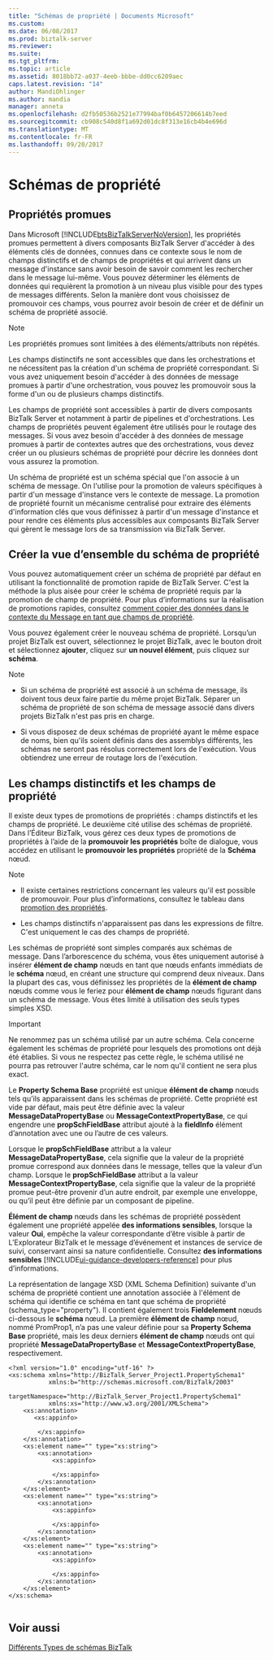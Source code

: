 ```yaml
---
title: "Schémas de propriété | Documents Microsoft"
ms.custom: 
ms.date: 06/08/2017
ms.prod: biztalk-server
ms.reviewer: 
ms.suite: 
ms.tgt_pltfrm: 
ms.topic: article
ms.assetid: 8018bb72-a037-4eeb-bbbe-dd0cc6209aec
caps.latest.revision: "14"
author: MandiOhlinger
ms.author: mandia
manager: anneta
ms.openlocfilehash: d2fb50536b2521e77994baf0b6457206614b7eed
ms.sourcegitcommit: cb908c540d8f1a692d01dc8f313e16cb4b4e696d
ms.translationtype: MT
ms.contentlocale: fr-FR
ms.lasthandoff: 09/20/2017
---
```

# <a name="property-schemas"></a>Schémas de propriété

## <a name="promoted-properties"></a>Propriétés promues
Dans Microsoft [!INCLUDE[btsBizTalkServerNoVersion](../includes/btsbiztalkservernoversion-md.md)], les propriétés promues permettent à divers composants BizTalk Server d'accéder à des éléments clés de données, connues dans ce contexte sous le nom de champs distinctifs et de champs de propriétés et qui arrivent dans un message d'instance sans avoir besoin de savoir comment les rechercher dans le message lui-même. Vous pouvez déterminer les éléments de données qui requièrent la promotion à un niveau plus visible pour des types de messages différents. Selon la manière dont vous choisissez de promouvoir ces champs, vous pourrez avoir besoin de créer et de définir un schéma de propriété associé.  
  
> [!NOTE]
>  Les propriétés promues sont limitées à des éléments/attributs non répétés.  
  
 Les champs distinctifs ne sont accessibles que dans les orchestrations et ne nécessitent pas la création d'un schéma de propriété correspondant. Si vous avez uniquement besoin d'accéder à des données de message promues à partir d'une orchestration, vous pouvez les promouvoir sous la forme d'un ou de plusieurs champs distinctifs.  
  
 Les champs de propriété sont accessibles à partir de divers composants BizTalk Server et notamment à partir de pipelines et d'orchestrations. Les champs de propriétés peuvent également être utilisés pour le routage des messages. Si vous avez besoin d'accéder à des données de message promues à partir de contextes autres que des orchestrations, vous devez créer un ou plusieurs schémas de propriété pour décrire les données dont vous assurez la promotion.  
  
 Un schéma de propriété est un schéma spécial que l'on associe à un schéma de message. On l'utilise pour la promotion de valeurs spécifiques à partir d'un message d'instance vers le contexte de message. La promotion de propriété fournit un mécanisme centralisé pour extraire des éléments d'information clés que vous définissez à partir d'un message d'instance et pour rendre ces éléments plus accessibles aux composants BizTalk Server qui gèrent le message lors de sa transmission via BizTalk Server.  
  
## <a name="create-property-schema-overview"></a>Créer la vue d’ensemble du schéma de propriété
 Vous pouvez automatiquement créer un schéma de propriété par défaut en utilisant la fonctionnalité de promotion rapide de BizTalk Server. C'est la méthode la plus aisée pour créer le schéma de propriété requis par la promotion de champ de propriété. Pour plus d’informations sur la réalisation de promotions rapides, consultez [comment copier des données dans le contexte du Message en tant que champs de propriété](../core/how-to-copy-data-to-the-message-context-as-property-fields.md).  
  
 Vous pouvez également créer le nouveau schéma de propriété. Lorsqu’un projet BizTalk est ouvert, sélectionnez le projet BizTalk, avec le bouton droit et sélectionnez **ajouter**, cliquez sur **un nouvel élément**, puis cliquez sur **schéma**.  
  
> [!NOTE]
>  - Si un schéma de propriété est associé à un schéma de message, ils doivent tous deux faire partie du même projet BizTalk. Séparer un schéma de propriété de son schéma de message associé dans divers projets BizTalk n'est pas pris en charge.  
>
>  - Si vous disposez de deux schémas de propriété ayant le même espace de noms, bien qu'ils soient définis dans des assemblys différents, les schémas ne seront pas résolus correctement lors de l'exécution. Vous obtiendrez une erreur de routage lors de l'exécution.  

## <a name="distinguished-fields-and-property-fields"></a>Les champs distinctifs et les champs de propriété 
 Il existe deux types de promotions de propriétés : champs distinctifs et les champs de propriété. Le deuxième cité utilise des schémas de propriété. Dans l’Éditeur BizTalk, vous gérez ces deux types de promotions de propriétés à l’aide de la **promouvoir les propriétés** boîte de dialogue, vous accédez en utilisant le **promouvoir les propriétés** propriété de la  **Schéma** nœud.  
  
> [!NOTE]
>  - Il existe certaines restrictions concernant les valeurs qu'il est possible de promouvoir. Pour plus d’informations, consultez le tableau dans [promotion des propriétés](../core/promoting-properties.md).  
>
>  - Les champs distinctifs n'apparaissent pas dans les expressions de filtre. C'est uniquement le cas des champs de propriété.  
  
 Les schémas de propriété sont simples comparés aux schémas de message. Dans l’arborescence du schéma, vous êtes uniquement autorisé à insérer **élément de champ** nœuds en tant que nœuds enfants immédiats de le **schéma** nœud, en créant une structure qui comprend deux niveaux. Dans la plupart des cas, vous définissez les propriétés de la **élément de champ** nœuds comme vous le feriez pour **élément de champ** nœuds figurant dans un schéma de message. Vous êtes limité à utilisation des seuls types simples XSD.  
  
> [!IMPORTANT]
>  Ne renommez pas un schéma utilisé par un autre schéma. Cela concerne également les schémas de propriété pour lesquels des promotions ont déjà été établies. Si vous ne respectez pas cette règle, le schéma utilisé ne pourra pas retrouver l'autre schéma, car le nom qu'il contient ne sera plus exact.  
  
 Le **Property Schema Base** propriété est unique **élément de champ** nœuds tels qu’ils apparaissent dans les schémas de propriété. Cette propriété est vide par défaut, mais peut être définie avec la valeur **MessageDataPropertyBase** ou **MessageContextPropertyBase**, ce qui engendre une **propSchFieldBase** attribut ajouté à la **fieldInfo** élément d’annotation avec une ou l’autre de ces valeurs.  
  
 Lorsque le **propSchFieldBase** attribut a la valeur **MessageDataPropertyBase**, cela signifie que la valeur de la propriété promue correspond aux données dans le message, telles que la valeur d’un champ. Lorsque le **propSchFieldBase** attribut a la valeur **MessageContextPropertyBase**, cela signifie que la valeur de la propriété promue peut-être provenir d’un autre endroit, par exemple une enveloppe, ou qu’il peut être définie par un composant de pipeline.  
  
 **Élément de champ** nœuds dans les schémas de propriété possèdent également une propriété appelée **des informations sensibles**, lorsque la valeur **Oui**, empêche la valeur correspondante d’être visible à partir de L’Explorateur BizTalk et le message d’événement et instances de service de suivi, conservant ainsi sa nature confidentielle.  Consultez **des informations sensibles** [!INCLUDE[ui-guidance-developers-reference](../includes/ui-guidance-developers-reference.md)] pour plus d’informations.
  
 La représentation de langage XSD (XML Schema Definition) suivante d'un schéma de propriété contient une annotation associée à l'élément de schéma qui identifie ce schéma en tant que schéma de propriété (schema_type="property"). Il contient également trois **Fieldelement** nœuds ci-dessous le **schéma** nœud. La première **élément de champ** nœud, nommé PromProp1, n’a pas une valeur définie pour sa **Property Schema Base** propriété, mais les deux derniers **élément de champ** nœuds ont qui propriété **MessageDataPropertyBase** et **MessageContextPropertyBase**, respectivement.  
  
```  
<?xml version="1.0" encoding="utf-16" ?>   
<xs:schema xmlns="http://BizTalk_Server_Project1.PropertySchema1"  
           xmlns:b="http://schemas.microsoft.com/BizTalk/2003"  
           targetNamespace="http://BizTalk_Server_Project1.PropertySchema1"  
           xmlns:xs="http://www.w3.org/2001/XMLSchema">  
    <xs:annotation>  
       <xs:appinfo>  
  
        </xs:appinfo>  
    </xs:annotation>  
    <xs:element name="" type="xs:string">  
        <xs:annotation>  
            <xs:appinfo>  
  
            </xs:appinfo>  
        </xs:annotation>  
    </xs:element>  
    <xs:element name="" type="xs:string">  
        <xs:annotation>  
            <xs:appinfo>  
  
            </xs:appinfo>  
        </xs:annotation>  
    </xs:element>  
    <xs:element name="" type="xs:string">  
        <xs:annotation>  
            <xs:appinfo>  
  
            </xs:appinfo>  
        </xs:annotation>  
    </xs:element>  
</xs:schema>  
  
```  
  
## <a name="see-also"></a>Voir aussi  
 [Différents Types de schémas BizTalk](../core/different-types-of-biztalk-schemas.md)